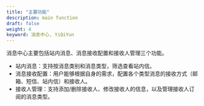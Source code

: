 ```yaml
---
title: "主要功能"
description: main function
draft: false
weight: 4
keyword: 消息中心, YiQiYun
---
```


消息中心主要包括站内消息、消息接收配置和接收人管理三个功能。

- 站内消息：支持按消息类别和消息类型，筛选查看站内信。
- 消息接收配置：用户能够根据自身的需求，配置各个类型消息的接收方式（邮箱、短信、站内信）和接收人。
- 接收人管理：支持添加/删除接收人、修改接收人的信息，以及管理接收人订阅的消息类型。

